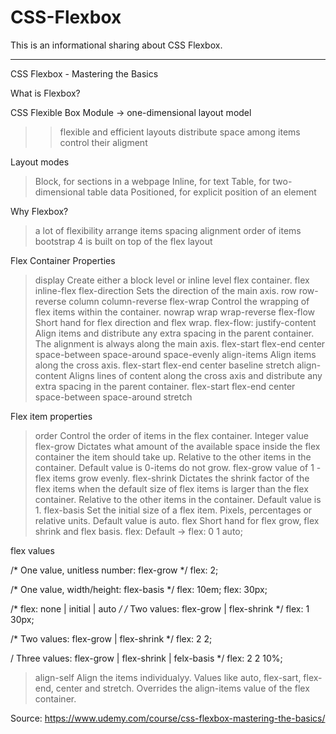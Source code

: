 # CSS-Flexbox
This is an informational sharing about CSS Flexbox.

***********************************************************************************************************************************

CSS Flexbox - Mastering the Basics

What is Flexbox?

CSS Flexible Box Module -> one-dimensional layout model

>> flexible and efficient layouts
>> distribute space among items
>> control their aligment

Layout modes

> Block, for sections in a webpage
> Inline, for text
> Table, for two-dimensional table data
> Positioned, for explicit position of an element

Why Flexbox?

> a lot of flexibility
> arrange items
> spacing
> alignment
> order of items
> bootstrap 4 is built on top of the flex layout

Flex Container Properties

> display
  Create either a block level or inline level flex container.
  > flex
  > inline-flex
> flex-direction
  Sets the direction of the main axis.
  > row
  > row-reverse
  > column
  > column-reverse
> flex-wrap
  Control the wrapping of flex items within the container.
  > nowrap
  > wrap
  > wrap-reverse
> flex-flow
  Short hand for flex direction and flex wrap.
  flex-flow: <flex-direction> <flex-wrap>
> justify-content
  Align items and distribute any extra spacing in the parent container.
  The alignment is always along the main axis.
  > flex-start
  > flex-end
  > center
  > space-between
  > space-around
  > space-evenly
> align-items
  Align items along the cross axis.
  > flex-start
  > flex-end
  > center
  > baseline
  > stretch
> align-content
  Aligns lines of content along the cross axis and distribute any extra spacing in the parent container.
  > flex-start
  > flex-end
  > center
  > space-between
  > space-around
  > stretch
  
  Flex item properties
  
  > order
    Control the order of items in the flex container.
    Integer value
  > flex-grow
    Dictates what amount of the available space inside the flex container the item should take up.
    Relative to the other items in the container.
    Default value is 0-items do not grow.
    flex-grow value of 1 - flex items grow evenly.
  > flex-shrink
    Dictates the shrink factor of the flex items when the default size of flex items is larger than the flex container.
    Relative to the other items in the container.
    Default value is 1.
  > flex-basis
    Set the initial size of a flex item.
    Pixels, percentages or relative units.
    Default value is auto.
  > flex
    Short hand for flex grow, flex shrink and flex basis.
  flex: <flex-grow> <flex-shrink> <flex-basis>
  Default -> flex: 0 1 auto;
  
  flex values
  
  /* One value, unitless number: flex-grow */
  flex: 2;
  
  /* One value, width/height: flex-basis */
  flex: 10em;
  flex: 30px;
  
  /* flex: none | initial | auto */
  /* Two values: flex-grow | flex-shrink */
  flex: 1 30px;
  
  /* Two values: flex-grow | flex-shrink */
  flex: 2 2;
  
  / Three values: flex-grow | flex-shrink | felx-basis */
  flex: 2 2 10%;
  
  > align-self
    Align the items individualyy.
    Values like auto, flex-sart, flex-end, center and stretch.
    Overrides the align-items value of the flex container.
  

Source: https://www.udemy.com/course/css-flexbox-mastering-the-basics/
        






